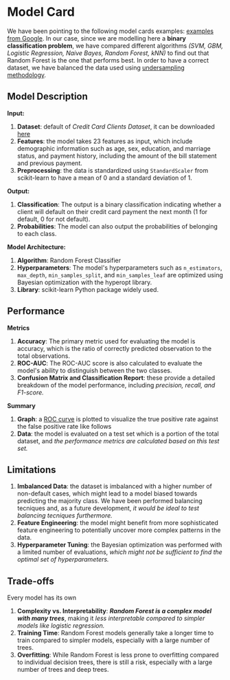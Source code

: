 # Model Card

We have been pointing to the following model cards examples: [examples from Google](https://modelcards.withgoogle.com/model-reports).
In our case, since we are modelling here a **binary classification problem**, we have compared different algorithms *(SVM, GBM, Logistic Regression, Naive Bayes, Random Forest, kNN)* to find out that Random Forest is the one that performs best. In order to have a correct dataset, we have balanced the data used using [undersampling methodology](https://machinelearningmastery.com/undersampling-algorithms-for-imbalanced-classification/).

## Model Description

**Input:**
  1. **Dataset**: default of *Credit Card Clients Dataset*, it can be downloaded [here](https://archive.ics.uci.edu/dataset/350/default+of+credit+card+clients) <br>
  2. **Features**: the model takes 23 features as input, which include demographic information such as age, sex, education, and marriage status, and payment history, including the amount of the bill statement and previous payment. <br>
  3. **Preprocessing**: the data is standardized using `StandardScaler` from scikit-learn to have a mean of 0 and a standard deviation of 1. <br>
  
**Output:** 
  1. **Classification**: The output is a binary classification indicating whether a client will default on their credit card payment the next month (1 for default, 0 for not default). <br>
  2. **Probabilities**: The model can also output the probabilities of belonging to each class. <br>

**Model Architecture:** 
  1. **Algorithm**: Random Forest Classifier <br>
  2. **Hyperparameters**: The model's hyperparameters such as `n_estimators`, `max_depth`, `min_samples_split`, and `min_samples_leaf` are optimized using Bayesian optimization with the hyperopt library. <br>
  3. **Library**: scikit-learn Python package widely used. <br>

## Performance

**Metrics**
  1. **Accuracy**: The primary metric used for evaluating the model is accuracy, which is the ratio of correctly predicted observation to the total observations. <br>
  2. **ROC-AUC**: The ROC-AUC score is also calculated to evaluate the model's ability to distinguish between the two classes. <br>
  3. **Confusion Matrix and Classification Report**: these provide a detailed breakdown of the model performance, including *precision, recall, and F1-score.* <br>

**Summary**

  1. **Graph**: a [ROC curve](https://it.wikipedia.org/wiki/Receiver_operating_characteristic) is plotted to visualize the true positive rate against the false positive rate like follows
  2. **Data**: the model is evaluated on a test set which is a portion of the total dataset, and *the performance metrics are calculated based on this test set.*

## Limitations

  1. **Imbalanced Data**: the dataset is imbalanced with a higher number of non-default cases, which might lead to a model biased towards predicting the majority class. We have been performed balancing tecniques and, as a future development, *it would be ideal to test balancing tecniques furthermore.*
  2. **Feature Engineering**: the model might benefit from more sophisticated feature engineering to potentially uncover more complex patterns in the data.
  3. **Hyperparameter Tuning**: the Bayesian optimization was performed with a limited number of evaluations, *which might not be sufficient to find the optimal set of hyperparameters.*

## Trade-offs

Every model has its own 

  1. **Complexity vs. Interpretability**: ***Random Forest is a complex model with many trees***, making it *less interpretable compared to simpler models like logistic regression.*
  2. **Training Time**: Random Forest models generally take a longer time to train compared to simpler models, especially with a large number of trees.
  3. **Overfitting**: While Random Forest is less prone to overfitting compared to individual decision trees, there is still a risk, especially with a large number of trees and deep trees.

